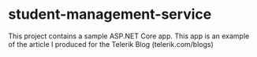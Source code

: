 # student-management-service
This project contains a sample ASP.NET Core app. This app is an example of the article I produced for the Telerik Blog (telerik.com/blogs)
